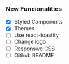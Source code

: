 ### New Funcionalities

- [x] Styled Components
- [x] Themes
- [ ] Use react-toastify
- [ ] Change logo
- [ ] Responsive CSS
- [ ] Github README
